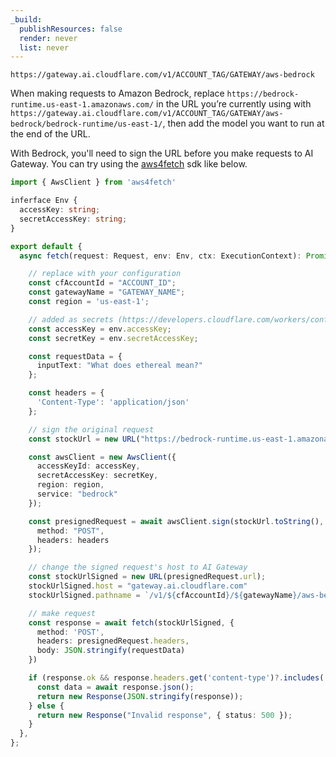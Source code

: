 ```yaml
---
_build:
  publishResources: false
  render: never
  list: never
---
```


`https://gateway.ai.cloudflare.com/v1/ACCOUNT_TAG/GATEWAY/aws-bedrock`

When making requests to Amazon Bedrock, replace `https://bedrock-runtime.us-east-1.amazonaws.com/` in the URL you’re currently using with `https://gateway.ai.cloudflare.com/v1/ACCOUNT_TAG/GATEWAY/aws-bedrock/bedrock-runtime/us-east-1/`, then add the model you want to run at the end of the URL.

With Bedrock, you'll need to sign the URL before you make requests to AI Gateway. You can try using the [aws4fetch](https://github.com/mhart/aws4fetch) sdk like below.

```typescript
import { AwsClient } from 'aws4fetch'

inferface Env {
  accessKey: string;
  secretAccessKey: string;
}

export default {
  async fetch(request: Request, env: Env, ctx: ExecutionContext): Promise<Response> {

    // replace with your configuration
    const cfAccountId = "ACCOUNT_ID";
    const gatewayName = "GATEWAY_NAME";
    const region = 'us-east-1';

    // added as secrets (https://developers.cloudflare.com/workers/configuration/secrets/)
    const accessKey = env.accessKey;
    const secretKey = env.secretAccessKey;

    const requestData = {
      inputText: "What does ethereal mean?"
    };

    const headers = {
      'Content-Type': 'application/json'
    };

    // sign the original request
    const stockUrl = new URL("https://bedrock-runtime.us-east-1.amazonaws.com/model/amazon.titan-embed-text-v1/invoke")

    const awsClient = new AwsClient({
      accessKeyId: accessKey,
      secretAccessKey: secretKey,
      region: region,
      service: "bedrock"
    });

    const presignedRequest = await awsClient.sign(stockUrl.toString(), {
      method: "POST",
      headers: headers
    });

    // change the signed request's host to AI Gateway
    const stockUrlSigned = new URL(presignedRequest.url);
    stockUrlSigned.host = "gateway.ai.cloudflare.com"
    stockUrlSigned.pathname = `/v1/${cfAccountId}/${gatewayName}/aws-bedrock/bedrock-runtime/${region}/model/amazon.titan-embed-text-v1/invoke`

    // make request
    const response = await fetch(stockUrlSigned, {
      method: 'POST',
      headers: presignedRequest.headers,
      body: JSON.stringify(requestData)
    })

    if (response.ok && response.headers.get('content-type')?.includes('application/json')) {
      const data = await response.json();
      return new Response(JSON.stringify(response));
    } else {
      return new Response("Invalid response", { status: 500 });
    }
  },
};
```